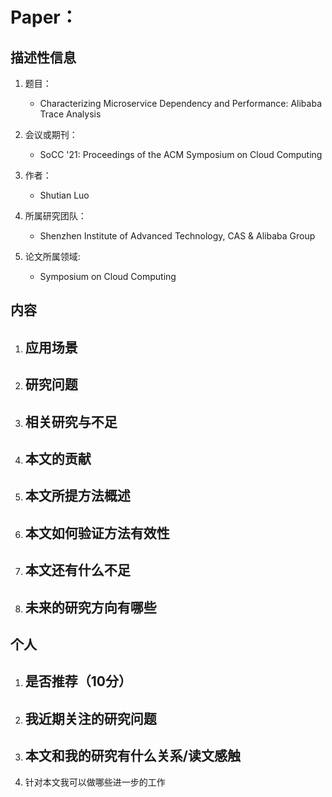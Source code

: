 # Paper： 

## 描述性信息 

1. 题目：
   - Characterizing Microservice Dependency and Performance: Alibaba Trace Analysis

1. 会议或期刊：
   - SoCC '21: Proceedings of the ACM Symposium on Cloud Computing

2. 作者：
   - Shutian Luo

3. 所属研究团队：
   - Shenzhen Institute of Advanced Technology, CAS & Alibaba Group

4. 论文所属领域: 
   - Symposium on Cloud Computing


## 内容  

1. 应用场景 
   - 

2. 研究问题 
   - 

3. 相关研究与不足 
   - 

4. 本文的贡献
   - 

5. 本文所提方法概述
   - 

6. 本文如何验证方法有效性 
   - 

7. 本文还有什么不足 
   - 

8. 未来的研究方向有哪些 
   - 

## 个人 

1. 是否推荐（10分） 
   - 

2. 我近期关注的研究问题 
   - 

3. 本文和我的研究有什么关系/读文感触 
   - 

4. 针对本文我可以做哪些进一步的工作 


